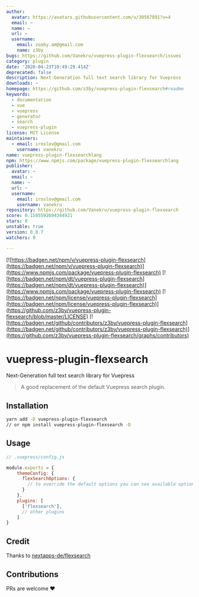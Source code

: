 ```yaml
---
author:
  avatar: https://avatars.githubusercontent.com/u/30567891?v=4
  email: ~
  name: ~
  url: ~
  username:
    email: zoaby.am@gmail.com
    name: z3by
bugs: https://github.com/Vanekru/vuepress-plugin-flexsearch/issues
category: plugin
date: '2020-04-23T10:49:29.414Z'
deprecated: false
description: Next-Generation full text search library for Vuepress
downloads: ~
homepage: https://github.com/z3by/vuepress-plugin-flexsearch#readme
keywords:
  - documentation
  - vue
  - vuepress
  - generator
  - search
  - vuepress-plugin
license: MIT License
maintainers:
  - email: iroslov@gmail.com
    username: vanekru
name: vuepress-plugin-flexsearchlang
npm: https://www.npmjs.com/package/vuepress-plugin-flexsearchlang
publisher:
  avatar: ~
  email: ~
  name: ~
  url: ~
  username:
    email: iroslov@gmail.com
    username: vanekru
repository: https://github.com/Vanekru/vuepress-plugin-flexsearch
score: 0.1505592694344921
stars: 0
unstable: true
version: 0.0.7
watchers: 0

---
```


[![https://badgen.net/npm/v/vuepress-plugin-flexsearch](https://badgen.net/npm/v/vuepress-plugin-flexsearch)](https://www.npmjs.com/package/vuepress-plugin-flexsearch)
[![https://badgen.net/npm/dt/vuepress-plugin-flexsearch](https://badgen.net/npm/dt/vuepress-plugin-flexsearch)](https://www.npmjs.com/package/vuepress-plugin-flexsearch)
[![https://badgen.net/npm/license/vuepress-plugin-flexsearch](https://badgen.net/npm/license/vuepress-plugin-flexsearch)](https://github.com/z3by/vuepress-plugin-flexsearch/blob/master/LICENSE)
[![https://badgen.net/github/contributors/z3by/vuepress-plugin-flexsearch](https://badgen.net/github/contributors/z3by/vuepress-plugin-flexsearch)](https://github.com/z3by/vuepress-plugin-flexsearch/graphs/contributors)


# vuepress-plugin-flexsearch

Next-Generation full text search library for Vuepress

> A good replacement of the default Vuepress search plugin.

## Installation

```bash
yarn add -D vuepress-plugin-flexsearch
// or npm install vuepress-plugin-flexsearch -D

```

## Usage

```js
// .vuepress/config.js

module.exports = {
    themeConfig: {
      flexSearchOptions: {
        // to override the default options you can see available options on https://github.com/nextapps-de/flexsearch
      }
    },
    plugins: [
      ['flexsearch'],
      // other plugins
    ]
}
```

## Credit

Thanks to [nextapps-de/flexsearch](https://github.com/nextapps-de/flexsearch)

## Contributions

PRs are welcome :heart:

